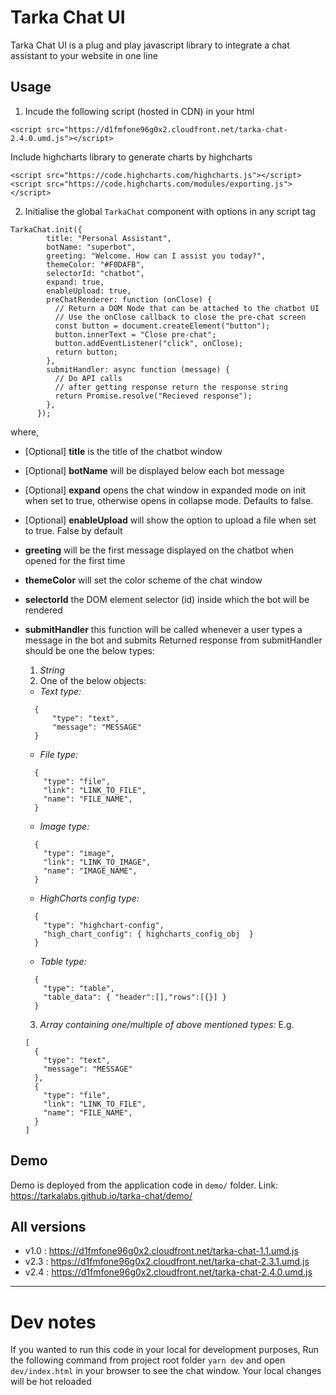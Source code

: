 # Tarka Chat UI

Tarka Chat UI is a plug and play javascript library to integrate a chat assistant to your website in one line

## Usage

1. Incude the following script (hosted in CDN) in your html

```
<script src="https://d1fmfone96g0x2.cloudfront.net/tarka-chat-2.4.0.umd.js"></script>
```

Include highcharts library to generate charts by highcharts

```
<script src="https://code.highcharts.com/highcharts.js"></script>
<script src="https://code.highcharts.com/modules/exporting.js"></script>
```

2. Initialise the global `TarkaChat` component with options in any script tag

```
TarkaChat.init({
        title: "Personal Assistant",
        botName: "superbot",
        greeting: "Welcome. How can I assist you today?",
        themeColor: "#F0DAFB",
        selectorId: "chatbot",
        expand: true,
        enableUpload: true,
        preChatRenderer: function (onClose) {
          // Return a DOM Node that can be attached to the chatbot UI
          // Use the onClose callback to close the pre-chat screen
          const button = document.createElement("button");
          button.innerText = "Close pre-chat";
          button.addEventListener("click", onClose);
          return button;
        },
        submitHandler: async function (message) {
          // Do API calls
          // after getting response return the response string
          return Promise.resolve("Recieved response");
        },
      });
```

where,

- [Optional] **title** is the title of the chatbot window
- [Optional] **botName** will be displayed below each bot message
- [Optional] **expand** opens the chat window in expanded mode on init when set to true, otherwise opens in collapse mode. Defaults to false.
- [Optional] **enableUpload** will show the option to upload a file when set to true. False by default
- **greeting** will be the first message displayed on the chatbot when opened for the first time
- **themeColor** will set the color scheme of the chat window
- **selectorId** the DOM element selector (id) inside which the bot will be rendered
- **submitHandler** this function will be called whenever a user types a message in the bot and submits
  Returned response from submitHandler should be one the below types:

  1. _String_
  2. One of the below objects:

  - _Text type:_

  ```
    {
        "type": "text",
        "message": "MESSAGE"
    }
  ```

  - _File type:_

  ```
    {
      "type": "file",
      "link": "LINK_TO_FILE",
      "name": "FILE_NAME",
    }
  ```

  - _Image type:_

  ```
    {
      "type": "image",
      "link": "LINK_TO_IMAGE",
      "name": "IMAGE_NAME",
    }
  ```

  - _HighCharts config type:_

  ```
    {
      "type": "highchart-config",
      "high_chart_config": { highcharts_config_obj  }
    }
  ```

  - _Table type:_

  ```
    {
      "type": "table",
      "table_data": { "header":[],"rows":[{}] }
    }
  ```

  3. _Array containing one/multiple of above mentioned types:_
     E.g.

  ```
  [
    {
      "type": "text",
      "message": "MESSAGE"
    },
    {
      "type": "file",
      "link": "LINK_TO_FILE",
      "name": "FILE_NAME",
    }
  ]
  ```

## Demo

Demo is deployed from the application code in `demo/` folder.
Link: https://tarkalabs.github.io/tarka-chat/demo/

## All versions

- v1.0 : https://d1fmfone96g0x2.cloudfront.net/tarka-chat-1.1.umd.js
- v2.3 : https://d1fmfone96g0x2.cloudfront.net/tarka-chat-2.3.1.umd.js
- v2.4 : https://d1fmfone96g0x2.cloudfront.net/tarka-chat-2.4.0.umd.js

---

# Dev notes

If you wanted to run this code in your local for development purposes, Run the following command from project root folder `yarn dev` and open `dev/index.html` in your browser to see the chat window. Your local changes will be hot reloaded
